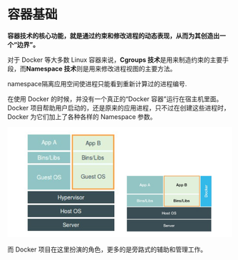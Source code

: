# 容器基础

**容器技术的核心功能，就是通过约束和修改进程的动态表现，从而为其创造出一个“边界”。**

对于 Docker 等大多数 Linux 容器来说，**Cgroups 技术**是用来制造约束的主要手段，而**Namespace 技术**则是用来修改进程视图的主要方法。



namespace隔离应用空间使进程只能看到重新计算过的进程编号.

在使用 Docker 的时候，并没有一个真正的“Docker 容器”运行在宿主机里面。Docker 项目帮助用户启动的，还是原来的应用进程，只不过在创建这些进程时，Docker 为它们加上了各种各样的 Namespace 参数。

![docker引擎与虚拟机的区别](../../img/container-1.jpg)

而 Docker 项目在这里扮演的角色，更多的是旁路式的辅助和管理工作。